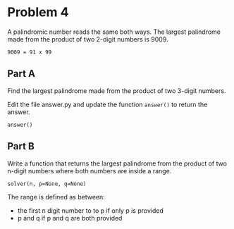 # Problem 4

A palindromic number reads the same both ways. The largest 
palindrome made from the product of two 2-digit numbers is 9009.

```
9009 = 91 x 99
```

## Part A

Find the largest palindrome made from the product of two 3-digit numbers.

Edit the file answer.py and update the function `answer()` to return the answer.

```
answer()
```

## Part B

Write a function that returns the largest palindrome from the product of two n-digit numbers where both numbers are inside a range.

```
solver(n, p=None, q=None)
```

The range is defined as between:
- the first n digit number to to p if only p is provided
- p and q if p and q are both provided
